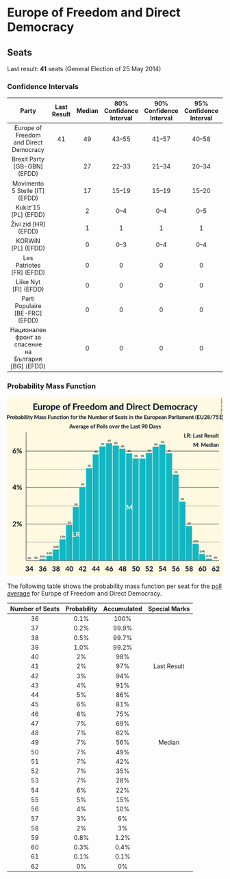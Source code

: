 # Europe of Freedom and Direct Democracy

## Seats

Last result: **41** seats (General Election of 25 May 2014)

### Confidence Intervals

| Party | Last Result | Median | 80% Confidence Interval | 90% Confidence Interval | 95% Confidence Interval | 99% Confidence Interval |
|:-----:|:-----------:|:------:|:-----------------------:|:-----------------------:|:-----------------------:|:-----------------------:|
| Europe of Freedom and Direct Democracy | 41 | 49 | 43–55 | 41–57 | 40–58 | 38–59 |
| Brexit Party [GB-GBN] (EFDD) | | 27 | 22–33 | 21–34 | 20–34 | 20–35 |
| Movimento 5 Stelle [IT] (EFDD) | | 17 | 15–19 | 15–19 | 15–20 | 14–21 |
| Kukiz’15 [PL] (EFDD) | | 2 | 0–4 | 0–4 | 0–5 | 0–5 |
| Živi zid [HR] (EFDD) | | 1 | 1 | 1 | 1 | 0–2 |
| KORWiN [PL] (EFDD) | | 0 | 0–3 | 0–4 | 0–4 | 0–4 |
| Les Patriotes [FR] (EFDD) | | 0 | 0 | 0 | 0 | 0 |
| Liike Nyt [FI] (EFDD) | | 0 | 0 | 0 | 0 | 0 |
| Parti Populaire [BE-FRC] (EFDD) | | 0 | 0 | 0 | 0 | 0 |
| Национален фронт за спасение на България [BG] (EFDD) | | 0 | 0 | 0 | 0 | 0–1 |

### Probability Mass Function

![Graph with seats probability mass function not yet produced](average-2019-05-21-seats-pmf-europeoffreedomanddirectdemocracy.png "Seats Probability Mass Function")

The following table shows the probability mass function per seat for the [poll average](average-2019-05-21.html) for Europe of Freedom and Direct Democracy.

| Number of Seats | Probability | Accumulated | Special Marks |
|:---------------:|:-----------:|:-----------:|:-------------:|
| 36 | 0.1% | 100% |  |
| 37 | 0.2% | 99.9% |  |
| 38 | 0.5% | 99.7% |  |
| 39 | 1.0% | 99.2% |  |
| 40 | 2% | 98% |  |
| 41 | 2% | 97% | Last Result |
| 42 | 3% | 94% |  |
| 43 | 4% | 91% |  |
| 44 | 5% | 86% |  |
| 45 | 6% | 81% |  |
| 46 | 6% | 75% |  |
| 47 | 7% | 69% |  |
| 48 | 7% | 62% |  |
| 49 | 7% | 56% | Median |
| 50 | 7% | 49% |  |
| 51 | 7% | 42% |  |
| 52 | 7% | 35% |  |
| 53 | 7% | 28% |  |
| 54 | 6% | 22% |  |
| 55 | 5% | 15% |  |
| 56 | 4% | 10% |  |
| 57 | 3% | 6% |  |
| 58 | 2% | 3% |  |
| 59 | 0.8% | 1.2% |  |
| 60 | 0.3% | 0.4% |  |
| 61 | 0.1% | 0.1% |  |
| 62 | 0% | 0% |  |


